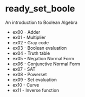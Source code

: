 # ready_set_boole
An introduction to Boolean Algebra

- ex00 - Adder
- ex01 - Multiplier
- ex02 - Gray code
- ex03 - Boolean evaluation
- ex04 - Truth table
- ex05 - Negation Normal Form
- ex06 - Conjunctive Normal Form
- ex07 - SAT
- ex08 - Powerset
- ex09 - Set evaluation
- ex10 - Curve
- ex11 - Inverse function
